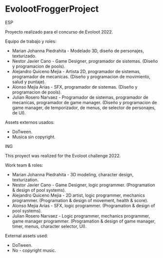 # EvolootFroggerProject

ESP

Proyecto realizado para el concurso de Evoloot 2022.

Equipo de trabajo y roles:

- Marian Johanna Piedrahita - Modelado 3D, diseño de personajes, texturizado.
- Nestor Javier Cano - Game Designer, programador de sistemas. (Diseño y programacion de pools).
- Alejandro Quiceno Mejia - Artista 2D, programador de sistemas, programador de mecanicas. (Diseño y programacion de movimiento, salud y puntaje).
- Alonso Mejia Arias - SFX, programador de sistemas. (Diseño y programacion de pools).
- Julian Rosero Narvaez - Programador de sistemas, programador de mecanicas, programador de game manager. (Diseño y programacion de game manager, de temporizador, de menus, de selector de personajes, de UI).

Assets externos usados:

- DoTween.
- Musica sin copyright.

ING

This proyect was realized for the Evoloot challenge 2022.

Work team & roles:

- Marian Johanna Piedrahita - 3D modeling, character design, texturization.
- Nestor Javier Cano - Game Designer, logic programmer. (Programation & design of pool systems).
- Alejandro Quiceno Mejia - 2D artist, logic programmer, mechanics programmer. (Programation & design of movement, health & score).
- Alonso Mejia Arias - SFX, logic programmer. (Programation & design of pool systems).
- Julian Rosero Narvaez - Logic programmer, mechanics programmer, game manager programmer. (Programation & design of game manager, timer, menus, character selector, UI).

External assets used:

- DoTween.
- No - copyright music.
